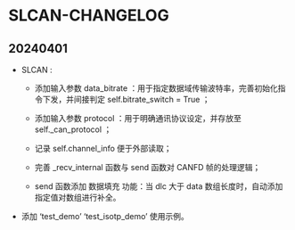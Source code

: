 # SLCAN-CHANGELOG

## 20240401

* SLCAN :

  * 添加输入参数 data_bitrate ：用于指定数据域传输波特率，完善初始化指令下发，并间接判定 self.bitrate_switch = True ；

  * 添加输入参数 protocol ：用于明确通讯协议设定，并存放至 self._can_protocol ；

  * 记录 self.channel_info 便于外部读取；

  * 完善 _recv_internal 函数与 send 函数对 CANFD 帧的处理逻辑；

  * send 函数添加 数据填充 功能：当 dlc 大于 data 数组长度时，自动添加指定值对数组进行补全。

* 添加 ‘test_demo’ ‘test_isotp_demo’ 使用示例。

